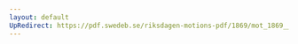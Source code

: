 ```yaml
---
layout: default
UpRedirect: https://pdf.swedeb.se/riksdagen-motions-pdf/1869/mot_1869__ak__00259.pdf
---
```

